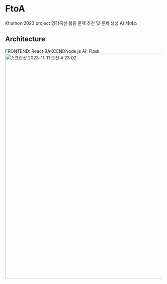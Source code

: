# FtoA 
Khuthon 2023 project
망각곡선 활용 문제 추천 및 문제 생성 AI 서비스 

## Architecture
FRONTEND: React 
BAKCENDNode.js 
AI: Flask
<img width="721" alt="스크린샷 2023-11-11 오전 4 23 02" src="https://github.com/gitwub5/FtoA/assets/132264450/697e60ce-738a-48f8-8f9d-63ba4d539399">


